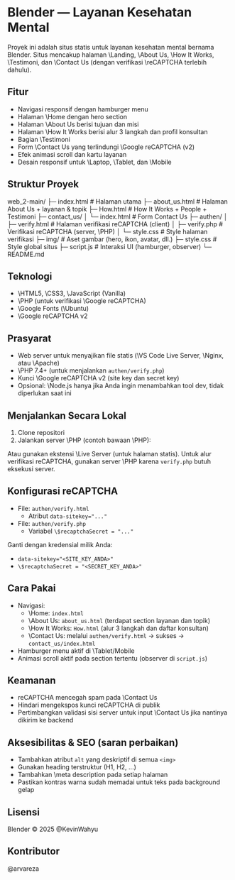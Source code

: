 # Blender — Layanan Kesehatan Mental

Proyek ini adalah situs statis untuk layanan kesehatan mental bernama Blender. Situs mencakup halaman \Landing, \About Us, \How It Works, \Testimoni, dan \Contact Us (dengan verifikasi \reCAPTCHA terlebih dahulu).

## Fitur
- Navigasi responsif dengan hamburger menu
- Halaman \Home dengan hero section
- Halaman \About Us berisi tujuan dan misi
- Halaman \How It Works berisi alur 3 langkah dan profil konsultan
- Bagian \Testimoni
- Form \Contact Us yang terlindungi \Google reCAPTCHA (v2)
- Efek animasi scroll dan kartu layanan
- Desain responsif untuk \Laptop, \Tablet, dan \Mobile

## Struktur Proyek
web_2-main/
├─ index.html                # Halaman utama
├─ about_us.html            # Halaman About Us + layanan & topik
├─ How.html                 # How It Works + People + Testimoni
├─ contact_us/
│  └─ index.html            # Form Contact Us
├─ authen/
│  ├─ verify.html           # Halaman verifikasi reCAPTCHA (client)
│  ├─ verify.php            # Verifikasi reCAPTCHA (server, \PHP)
│  └─ style.css             # Style halaman verifikasi
├─ img/                     # Aset gambar (hero, ikon, avatar, dll.)
├─ style.css                # Style global situs
├─ script.js                # Interaksi UI (hamburger, observer)
└─ README.md

## Teknologi
- \HTML5, \CSS3, \JavaScript (Vanilla)
- \PHP (untuk verifikasi \Google reCAPTCHA)
- \Google Fonts (\Ubuntu)
- \Google reCAPTCHA v2

## Prasyarat
- Web server untuk menyajikan file statis (\VS Code Live Server, \Nginx, atau \Apache)
- \PHP 7\.4+ (untuk menjalankan `authen/verify.php`)
- Kunci \Google reCAPTCHA v2 (site key dan secret key)
- Opsional: \Node.js hanya jika Anda ingin menambahkan tool dev, tidak diperlukan saat ini

## Menjalankan Secara Lokal
1. Clone repositori
2. Jalankan server \PHP (contoh bawaan \PHP):

Atau gunakan ekstensi \Live Server (untuk halaman statis). Untuk alur verifikasi reCAPTCHA, gunakan server \PHP karena `verify.php` butuh eksekusi server.

## Konfigurasi reCAPTCHA
- File: `authen/verify.html`
  - Atribut `data-sitekey="..."`
- File: `authen/verify.php`
  - Variabel `\$recaptchaSecret = "..."`

Ganti dengan kredensial milik Anda:
- `data-sitekey="<SITE_KEY_ANDA>"`
- `\$recaptchaSecret = "<SECRET_KEY_ANDA>"`

## Cara Pakai
- Navigasi:
  - \Home: `index.html`
  - \About Us: `about_us.html` (terdapat section layanan dan topik)
  - \How It Works: `How.html` (alur 3 langkah dan daftar konsultan)
  - \Contact Us: melalui `authen/verify.html` -> sukses -> `contact_us/index.html`
- Hamburger menu aktif di \Tablet/Mobile
- Animasi scroll aktif pada section tertentu (observer di `script.js`)

## Keamanan
- reCAPTCHA mencegah spam pada \Contact Us
- Hindari mengekspos kunci reCAPTCHA di publik
- Pertimbangkan validasi sisi server untuk input \Contact Us jika nantinya dikirim ke backend

## Aksesibilitas & SEO (saran perbaikan)
- Tambahkan atribut `alt` yang deskriptif di semua `<img>`
- Gunakan heading terstruktur (H1, H2, ...)
- Tambahkan \meta description pada setiap halaman
- Pastikan kontras warna sudah memadai untuk teks pada background gelap

## Lisensi
Blender © 2025 @KevinWahyu 

## Kontributor
@arvareza
